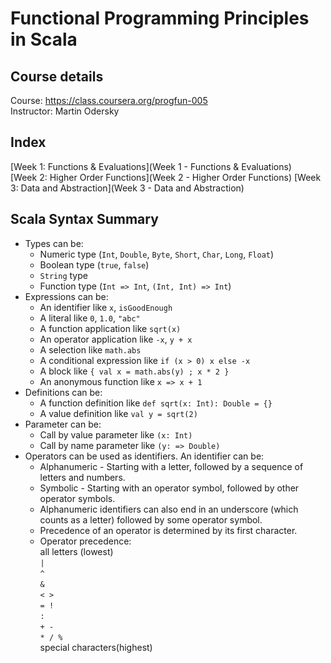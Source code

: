 # Functional Programming Principles in Scala

## Course details
Course: https://class.coursera.org/progfun-005  
Instructor: Martin Odersky

## Index
[Week 1: Functions & Evaluations](Week 1 - Functions & Evaluations)  
[Week 2: Higher Order Functions](Week 2 - Higher Order Functions)
[Week 3: Data and Abstraction](Week 3 - Data and Abstraction)

## Scala Syntax Summary
- Types can be:
    * Numeric type (`Int`, `Double`, `Byte`, `Short`, `Char`, `Long`, `Float`)
    * Boolean type (`true`, `false`)
    * `String` type
    * Function type (`Int => Int`, `(Int, Int) => Int`)
- Expressions can be:
    * An identifier like `x`, `isGoodEnough`
    * A literal like `0`, `1.0`, `"abc"`
    * A function application like `sqrt(x)`
    * An operator application like `-x`, `y + x`
    * A selection like `math.abs`
    * A conditional expression like `if (x > 0) x else -x`
    * A block like `{ val x = math.abs(y) ; x * 2 }`
    * An anonymous function like `x => x + 1`
- Definitions can be:
    * A function definition like `def sqrt(x: Int): Double = {}`
    * A value definition like `val y = sqrt(2)`
- Parameter can be:
    * Call by value parameter like `(x: Int)`
    * Call by name parameter like `(y: => Double)`
- Operators can be used as identifiers. An identifier can be:
    * Alphanumeric - Starting with a letter, followed by a sequence of letters and numbers.
    * Symbolic - Starting with an operator symbol, followed by other operator symbols.
    * Alphanumeric identifiers can also end in an underscore (which counts as a letter) followed by some operator symbol.
    * Precedence of an operator is determined by its first character.
    * Operator precedence:    
        all letters (lowest)        
        `|`    
        `^`    
        `&`    
        `< >`    
        `= !`    
        `:`    
        `+ -`    
        `* / %`      
        special characters(highest)	    


